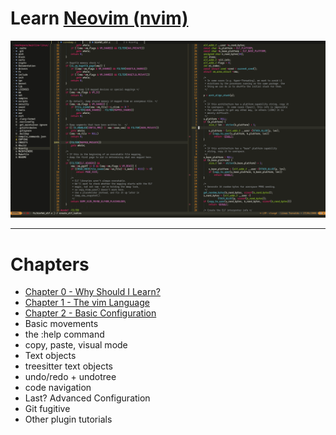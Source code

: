# Learn [Neovim (nvim)](https://github.com/neovim/neovim)

![nvim Screenshot](./media/preview.png)

---

# Chapters

* [Chapter 0 - Why Should I Learn?](chapters/00-why-should-i-learn.md)
* [Chapter 1 - The vim Language](chapters/01-the-vim-language.md)
* [Chapter 2 - Basic Configuration](chapters/02-basic-config.md)
* Basic movements
* the :help command
* copy, paste, visual mode
* Text objects
* treesitter text objects
* undo/redo + undotree
* code navigation
* Last? Advanced Configuration
* Git fugitive
* Other plugin tutorials
